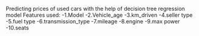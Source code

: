 Predicting prices of used cars with the help of decision tree regression model
Features used:
-1.Model
-2.Vehicle_age
-3.km_driven
-4.seller type
-5.fuel type
-6.transmission_type
-7.mileage
-8.engine
-9.max power
-10.seats
